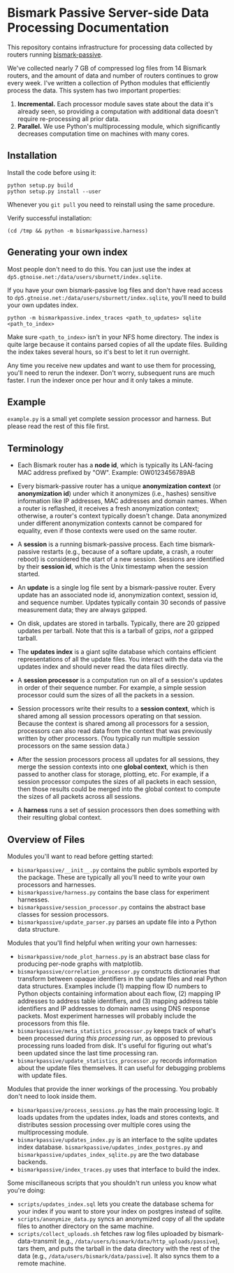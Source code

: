 Bismark Passive Server-side Data Processing Documentation
=========================================================

This repository contains infrastructure for processing data collected by
routers running [bismark-passive](https://github.com/sburnett/bismark-passive).

We've collected nearly 7 GB of compressed log files from 14 Bismark routers, and
the amount of data and number of routers continues to grow every week. I've
written a collection of Python modules that efficiently process the data. This
system has two important properties:

1. **Incremental.** Each processor module saves state about the data it's
   already seen, so providing a computation with additional data doesn't require
   re-processing all prior data.
2. **Parallel.** We use Python's multiprocessing module, which significantly
   decreases computation time on machines with many cores.

Installation
------------

Install the code before using it:

    python setup.py build
    python setup.py install --user

Whenever you `git pull` you need to reinstall using the same procedure.

Verify successful installation:

    (cd /tmp && python -m bismarkpassive.harness)

Generating your own index
-------------------------

Most people don't need to do this. You can just use the index at
`dp5.gtnoise.net:/data/users/sburnett/index.sqlite`.

If you have your own bismark-passive log files and don't have read access to
`dp5.gtnoise.net:/data/users/sburnett/index.sqlite`, you'll need to build your
own updates index.

    python -m bismarkpassive.index_traces <path_to_updates> sqlite <path_to_index>

Make sure `<path_to_index>` isn't in your NFS home directory. The index is quite
large because it contains parsed copies of all the update files. Building the
index takes several hours, so it's best to let it run overnight.

Any time you receive new updates and want to use them for processing, you'll
need to rerun the indexer. Don't worry, subsequent runs are much faster. I run
the indexer once per hour and it only takes a minute.

Example
-------

`example.py` is a small yet complete session processor and harness. But please
read the rest of this file first.

Terminology
-----------

* Each Bismark router has a **node id**, which is typically its LAN-facing MAC
  address prefixed by "OW". Example: OW0123456789AB
* Every bismark-passive router has a unique **anonymization context** (or
  **anonymization id**) under which it anonymizes (i.e., hashes) sensitive
  information like IP addresses, MAC addresses and domain names. When a router
  is reflashed, it receives a fresh anonymization context; otherwise, a router's
  context typically doesn't change. Data anonymized under different
  anonymization contexts cannot be compared for equality, even if those contexts
  were used on the same router.
* A **session** is a running bismark-passive process. Each time bismark-passive
  restarts (e.g., because of a softare update, a crash, a router reboot) is
  considered the start of a new session. Sessions are identified by their
  **session id**, which is the Unix timestamp when the session started.
* An **update** is a single log file sent by a bismark-passive router. Every
  update has an associated node id, anonymization context, session id, and
  sequence number. Updates typically contain 30 seconds of passive measurement
  data; they are always gzipped.
* On disk, updates are stored in tarballs. Typically, there are 20 gzipped
  updates per tarball. Note that this is a tarball of gzips, *not* a gzipped
  tarball.
* The **updates index** is a giant sqlite database which contains efficient
  representations of all the update files. You interact with the data via the
  updates index and should never read the data files directly.

* A **session processor** is a computation run on all of a session's updates in
  order of their sequence number. For example, a simple session processor could
  sum the sizes of all the packets in a session.
* Session processors write their results to a **session context**, which is
  shared among all session processors operating on that session. Because the
  context is shared among all processors for a session, processors can also read
  data from the context that was previously written by other processors. (You
  typically run multiple session processors on the same session data.)
* After the session processors process all updates for all sessions, they merge
  the session contexts into one **global context**, which is then passed to
  another class for storage, plotting, etc. For example, if a session processor
  computes the sizes of all packets in each session, then those results could be
  merged into the global context to compute the sizes of all packets across all
  sessions.
* A **harness** runs a set of session processors then does something with their
  resulting global context.

Overview of Files
-----------------

Modules you'll want to read before getting started:

- `bismarkpassive/__init__.py` contains the public symbols exported by the package. These are
  typically all you'll need to write your own processors and harnesses.
- `bismarkpassive/harness.py` contains the base class for experiment harnesses.
- `bismarkpassive/session_processor.py` contains the abstract base classes for session processors.
- `bismarkpassive/update_parser.py` parses an update file into a Python data structure.

Modules that you'll find helpful when writing your own harnesses:

- `bismarkpassive/node_plot_harness.py` is an abstract base class for producing per-node graphs with matplotlib.
- `bismarkpassive/correlation_processor.py` constructs dictionaries that transform
  between opaque identifiers in the update files and real Python data
  structures.  Examples include (1) mapping flow ID numbers to Python objects
  containing information about each flow, (2) mapping IP addresses to address
  table identifiers, and (3) mapping address table identifiers and IP addresses
  to domain names using DNS response packets. Most experiment harnesses will
  probably include the processors from this file.
- `bismarkpassive/meta_statistics_processor.py` keeps track of what's been processed
  during *this processing run*, as opposed to previous processing runs loaded
  from disk. It's useful for figuring out what's been updated since the last
  time processing ran.
- `bismarkpassive/update_statistics_processor.py` records information about the
  update files themselves. It can useful for debugging problems with update
  files.

Modules that provide the inner workings of the processing. You probably don't
need to look inside them.

- `bismarkpassive/process_sessions.py` has the main processing logic. It loads updates from
  the updates index, loads and stores contexts, and distributes session
  processing over multiple cores using the multiprocessing module.
- `bismarkpassive/updates_index.py` is an interface to the sqlite updates index
  database. `bismarkpassive/updates_index_postgres.py` and
  `bismarkpassive/updates_index_sqlite.py` are the two database backends.
- `bismarkpassive/index_traces.py` uses that interface to build the index.

Some miscillaneous scripts that you shouldn't run unless you know what you're doing:

- `scripts/updates_index.sql` lets you create the database schema for your index
  if you want to store your index on postgres instead of sqlite.
- `scripts/anonymize_data.py` syncs an anonymized copy of all the update files to
  another directory on the same machine.
- `scripts/collect_uploads.sh` fetches raw log files uploaded by bismark-data-transmit
  (e.g., `/data/users/bismark/data/http_uploads/passive`), tars them, and puts
  the tarball in the data directory with the rest of the data (e.g.,
  `/data/users/bismark/data/passive`). It also syncs them to a remote machine.

